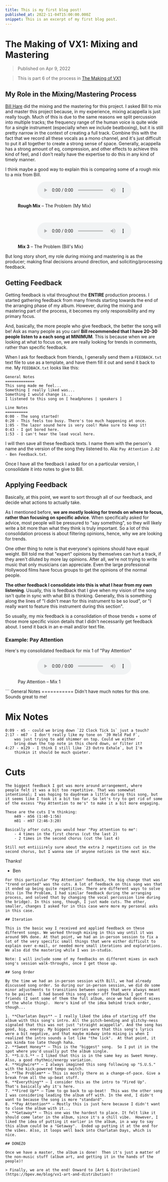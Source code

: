 ```yaml
---
title: This is my first blog post!
published_at: 2022-11-04T15:00:00.000Z
snippet: This is an excerpt of my first blog post.
---
```


# The Making of VX1: Mixing and Mastering

> Published on Apr 9, 2022

> This is part 6 of the process in
> [The Making of VX1](https://bpev.me/blog/vx1/)

## My Role in the Mixing/Mastering Process

[Bill Hare](https://billhareacappella.com) did the mixing and the mastering for
this project. I asked Bill to mix and master this project because, in my
experience, mixing acappella is just really tough. Much of this is due to the
same reasons we split percussion into multiple tracks; the frequency range of
the human voice is quite wide for a single instrument (especially when we
include beatboxing), but it is still pretty narrow in the context of creating a
full track. Combine this with the fact that we record all these vocals as a mono
channel, and it's just difficult to put it all together to create a strong sense
of space. Generally, acappella has a strong amount of eq, compression, and other
effects to achieve this kind of feel, and I don't really have the expertise to
do this in any kind of timely manner.

I think maybe a good way to explain this is comparing some of a rough mix to a
mix from Bill.

<figure>
  <p align="center">
    <audio controls src="https://static.bpev.me/blog/vx1-mixing-and-mastering/the-problem-rough-mix.mp3">The Problem Rough Mix (My Mix)</Audio>
  </p>
  <figcaption><strong>Rough Mix</strong> – The Problem (My Mix)</figcaption>
</figure>
<br />
<figure>
  <p align="center">
    <audio controls src="https://static.bpev.me/blog/vx1-mixing-and-mastering/the-problem-mix-3.mp3">The Problem Mix 3 (Bill's Mix)</Audio>
  </p>
  <figcaption><strong>Mix 3</strong> – The Problem (Bill's Mix)</figcaption>
</figure>

But long story short, my role during mixing and mastering is as the producer;
making final decisions around direction, and soliciting/processing feedback.

## Getting Feedback

Getting feedback is vital throughout the **ENTIRE** production process. I
started gathering feedback from many friends starting towards the end of the
arranging phase of my album. However, during the mixing and mastering part of
the process, it becomes my only responsibility and my primary focus.

And, basically, the more people who give feedback, the better the song will be!
Ask as many people as you can! **Bill recommended that I have 20-30 people
listen to a each song at MINIMUM**. This is because when we are looking at what
to focus on, we are really looking for trends in comments, rather than specific
feedback.

When I ask for feedback from friends, I generally send them a `FEEDBACK.txt`
text file to use as a template, and have them fill it out and send it back to
me. My `FEEDBACK.txt` looks like this:

```
General Notes
=============
This song made me feel...
Something I really liked was...
Something I would change is...
I listened to this song on [ headphones | speakers ]

Line Notes
==========
0:00 - The song started!
0:20 - This feels too busy. There's too much happening at once.
1:05 - The lazor sound here is very cool! Make sure to keep it!
0:43 - I got bored here.
1:53 - I can't hear the lead vocal here.
```

I will then save all these feedback texts. I name them with the person's name
and the version of the song they listened to. Ala:
`Pay Attention 2.02 - Ben Feedback.txt`.

Once I have all the feedback I asked for on a particular version, I consolidate
it into notes to give to Bill.

## Applying Feedback

Basically, at this point, we want to sort through all of our feedback, and
decide what actions to actually take.

As I mentioned before, **we are mostly looking for trends on where to focus,
rather than focusing on specific advice**. When specifically asked for advice,
most people will be pressured to "say something", so they will likely write a
bit more than what they think is truly important. So a lot of this consolidation
process is about filtering opinions, hence, why we are looking for trends.

One other thing to note is that everyone's opinions should have equal weight.
Bill told me that "expert" opinions by themselves can hurt a track, if they
aren't diluted by more lay opinions. After all, we're not trying to write music
that only musicians can appreciate. Even the large professional Hollywood films
have focus groups to get the opinions of the normal people.

**The other feedback I consolidate into this is what I hear from my own
listening**. Usually, this is feedback that I give when my vision of the song
isn't quite in sync with what Bill is thinking. Generally, this is something
along the lines of "I didn't mean for this instrument to be so loud", or "I
really want to feature this instrument during this section".

So usually, my mix feedback is a consolidation of those trends + some of those
more specific vision details that I didn't necessarily get feedback about. I
send it back in an e-mail and/or text file.

### Example: Pay Attention

Here's my consolidated feedback for mix 1 of "Pay Attention"

<figure>
<p align="center">
<audio controls src="https://static.bpev.me/blog/vx1-mixing-and-mastering/pay-attention-mix-1.mp3">Pay Attention Mix 1</Audio>
</p>
<figcaption>Pay Attention – Mix 1</figcaption>
</figure>
```
General Notes
===========
  Didn't have much notes for this one. Sounds great to me!

# Mix Notes

    0:09 - m5 - could we bring down `22 Clock Tick 1s` just a touch?
    2:17 - m67 - I don't really like my tone on `39 Held Pad F`,
        was just trying to add shimmer on top. Could we either
        bring down the top note in this chord down, or filter it?
    4:27 - m129 - I think I still like `23 Outro Exhale`, but I'm
        thinkin it should be much quieter.

# Cuts

    The biggest feedback I got was more around arrangement, where
    people felt it was a bit too repetitive. That was somewhat
    intentional; I was hoping to daydream a little during this song, but
    it seems like I took it a bit too far. So let's try to get rid of some
    of the excess "Pay Attention to me's" to make it a bit more engaging.

    These are the cuts I'm thinking:
        m49 - m56 (1:40-1:56)
        m81 - m97 (2:46-3:20)

    Basically after cuts, you would hear "Pay attention to me":
        - 4 times in the first chorus (cut the last 2)
        - 2 times in the second chorus (cut the last 4)

    Still not entiiiirely sure about the extra 2 repetitions cut in the
    second chorus, but I wanna see if anyone notices in the next mix.

Thanks!

- Ben

```
For this particular "Pay Attention" feedback, the big change that was "trend oriented" was the cuts. A lot of feedback on this song was that it ended up being quite repetitive. There are different ways to solve this (in The Problem, I had similar feedback during the arranging process, and solved that by changing the vocal percussion line during the bridge). In this song, though, I just made cuts. The other, smaller, changes I asked for in this case were more my personal asks in this case.

## Iteration

This is the basic way I received and applied feedback on these different songs. We worked through mixing in this way until it was around 90% done. At that point, we had an in-person session to fix a lot of the very specific small things that were either difficult to explain over e-mail, or needed more small iterations and explorations. We also did the mastering while I was in-studio.

Note: I will include some of my feedbacks on different mixes in each song's session walk-throughs, once I get those up.

## Song Order

By the time we had an in-person session with Bill, we had already discussed song order. So during our in-person session, we did do some minor adjustments to transitions between songs that were always meant to be paired.  I had based this song order off feedback I got from friends (I sent some of them the full album, once we had decent mixes of the whole thing).  Here's kind of the idea behind track order, though...

1. **Charlatan Days** – I really liked the idea of starting off the album with this song's intro. All the pitch-bending and glitchy-ness signaled that this was not just "straight acappella". And the song has good, big, energy. My biggest worries were that this song's lyrics were a bit negative, and that maybe midway into mixing is when I realized the intro sounds a lot like "the lick".  At that point, it was kinda too late though haha.
2. **Sweet Honey** – This is the "biggest" song.  So I put it in the spot where you'd usually put the album single.
3. **S.U.S.** – I liked that this is in the same key as Sweet Honey. Also, a good rhythmic/energy variation.
4. **Highwire** – I always imagined this song following up "S.U.S." with the kick-powered tempo switch.
5. **The Problem** – This is mostly there as a change-of-pace. Give a break from all the up-beat stuff.
6. **Everything** – I consider this as the intro to "Fired Up".  That's basically why it's here.
7. **Fired Up** – Time to go back to up-beat!  This was the other song I was considering leading the album off with. In the end, I didn't want to because the song is more "standard".
8. **Pay Attention** – Mostly this is just here because I didn't want to close the album with it...
9. **Getaway** – This one was the hardest to place. It felt like it should come later in the album, since it's a chill vibe.  However, I liked the idea of putting it earlier in the album, in a way to say this album could be a "Getaway".  Ended up putting it at the end for the vibes. Also, it loops well back into Charlatan Days, which is nice.

## DONEZO

Once we have a master, the album is done!  Then it's just a matter of the non-music stuff (album art, and getting it in the hands of the people)!

> Finally, we are at the end! Onward to [Art & Distribution](https://bpev.me/blog/vx1-art-and-distribution)!
```
